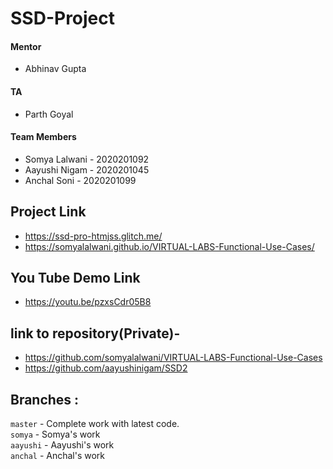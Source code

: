 # SSD-Project
#### Mentor
* Abhinav Gupta

#### TA

* Parth Goyal

#### Team Members
* Somya Lalwani - 2020201092
* Aayushi Nigam - 2020201045
* Anchal Soni - 2020201099

## Project Link
* https://ssd-pro-htmjss.glitch.me/
* https://somyalalwani.github.io/VIRTUAL-LABS-Functional-Use-Cases/

## You Tube Demo Link
* https://youtu.be/pzxsCdr05B8

## link to repository(Private)- 
* https://github.com/somyalalwani/VIRTUAL-LABS-Functional-Use-Cases
* https://github.com/aayushinigam/SSD2


## Branches :
`master` - Complete work with latest code. <br/> 
`somya` - Somya's work  <br/> 
`aayushi` - Aayushi's work  <br/> 
`anchal` - Anchal's work  <br/> 

